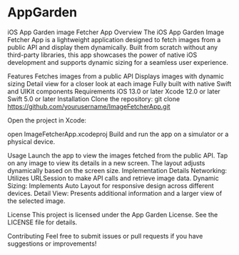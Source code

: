 # AppGarden

iOS App Garden image Fetcher App
Overview
The iOS App Garden Image Fetcher App is a lightweight application designed to fetch images from a public API and display them dynamically. Built from scratch without any third-party libraries, this app showcases the power of native iOS development and supports dynamic sizing for a seamless user experience.

Features
Fetches images from a public API
Displays images with dynamic sizing
Detail view for a closer look at each image
Fully built with native Swift and UIKit components
Requirements
iOS 13.0 or later
Xcode 12.0 or later
Swift 5.0 or later
Installation
Clone the repository:
git clone https://github.com/yourusername/ImageFetcherApp.git

Open the project in Xcode:

open ImageFetcherApp.xcodeproj
Build and run the app on a simulator or a physical device.

Usage
Launch the app to view the images fetched from the public API.
Tap on any image to view its details in a new screen.
The layout adjusts dynamically based on the screen size.
Implementation Details
Networking: Utilizes URLSession to make API calls and retrieve image data.
Dynamic Sizing: Implements Auto Layout for responsive design across different devices.
Detail View: Presents additional information and a larger view of the selected image.

License
This project is licensed under the App Garden License. See the LICENSE file for details.

Contributing
Feel free to submit issues or pull requests if you have suggestions or improvements!


